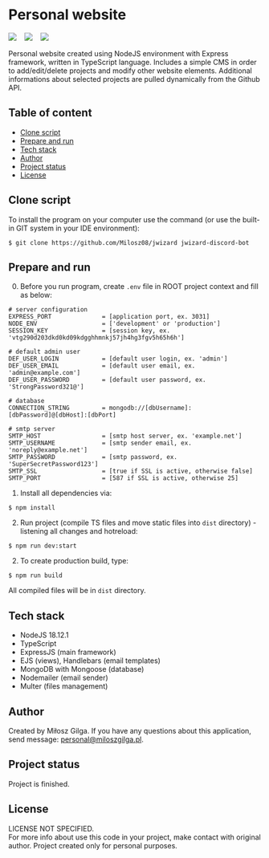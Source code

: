 # Personal website

![](https://img.shields.io/badge/Made%20in-NodeJS%2018.12.1-1abc.svg)
&nbsp;&nbsp;
![](https://img.shields.io/badge/Using%20-TypeScript-green.svg)
&nbsp;&nbsp;
![](https://img.shields.io/badge/Packages%20manager-npm-brown.svg)
&nbsp;&nbsp;
<br>

Personal website created using NodeJS environment with Express framework, written in TypeScript language. Includes a simple
CMS in order to add/edit/delete projects and modify other website elements. Additional informations about selected projects
are pulled dynamically from the Github API.

## Table of content
* [Clone script](#clone-script)
* [Prepare and run](#prepare-and-run)
* [Tech stack](#tech-stack)
* [Author](#author)
* [Project status](#project-status)
* [License](#license)

<a name="clone-script"></a>
## Clone script
To install the program on your computer use the command (or use the built-in GIT system in your IDE environment):
```
$ git clone https://github.com/Milosz08/jwizard jwizard-discord-bot
```

<a name="prepare-and-run"></a>
## Prepare and run
0. Before you run program, create `.env` file in ROOT project context and fill as below:
```properties
# server configuration
EXPRESS_PORT              = [application port, ex. 3031]
NODE_ENV                  = ['development' or 'production']
SESSION_KEY               = [session key, ex. 'vtg290d203dkd0kd09kdgghhmnkj57jh4hg3fgv5h65h6h']

# default admin user
DEF_USER_LOGIN            = [default user login, ex. 'admin']
DEF_USER_EMAIL            = [default user email, ex. 'admin@example.com']
DEF_USER_PASSWORD         = [default user password, ex. 'StrongPassword321@']

# database
CONNECTION_STRING         = mongodb://[dbUsername]:[dbPassword]@[dbHost]:[dbPort]

# smtp server
SMTP_HOST                 = [smtp host server, ex. 'example.net']
SMTP_USERNAME             = [smtp sender email, ex. 'noreply@example.net']
SMTP_PASSWORD             = [smtp password, ex. 'SuperSecretPassword123']
SMTP_SSL                  = [true if SSL is active, otherwise false]
SMTP_PORT                 = [587 if SSL is active, otherwise 25]
```
1. Install all dependencies via:
```
$ npm install
```
2. Run project (compile TS files and move static files into `dist` directory) - listening all changes and hotreload:
```
$ npm run dev:start
```
2. To create production build, type:
```
$ npm run build
```
All compiled files will be in `dist` directory.

<a name="tech-stack"></a>
## Tech stack
* NodeJS 18.12.1
* TypeScript
* ExpressJS (main framework)
* EJS (views), Handlebars (email templates)
* MongoDB with Mongoose (database)
* Nodemailer (email sender)
* Multer (files management)

<a name="author"></a>
## Author
Created by Miłosz Gilga. If you have any questions about this application, send message: [personal@miloszgilga.pl](mailto:personal@miloszgilga.pl).

<a name="project-status"></a>
## Project status
Project is finished.

<a name="license"></a>
## License
LICENSE NOT SPECIFIED.<br>
For more info about use this code in your project, make contact with original author. Project created only for personal 
purposes.
